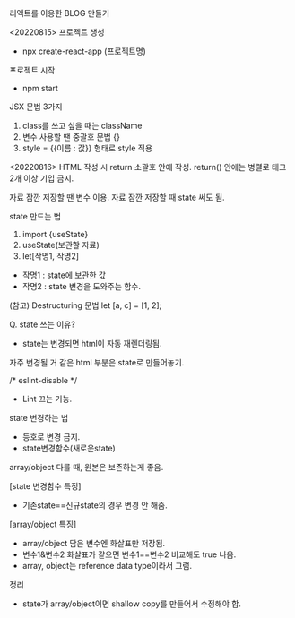 리액트를 이용한 BLOG 만들기

<20220815>
프로젝트 생성
- npx create-react-app (프로젝트명)

프로젝트 시작
- npm start

JSX 문법 3가지
1. class를 쓰고 싶을 때는 className
2. 변수 사용할 땐 중괄호 문법 {}
3. style = {{이름 : 값}} 형태로 style 적용


<20220816>
HTML 작성 시 return 소괄호 안에 작성.
return() 안에는 병렬로 태그 2개 이상 기입 금지.

자료 잠깐 저장할 땐 변수 이용.
자료 잠깐 저장할 때 state 써도 됨.

state 만드는 법
1. import {useState}
2. useState(보관할 자료)
3. let[작명1, 작명2]
- 작명1 : state에 보관한 값
- 작명2 : state 변경을 도와주는 함수.

(참고) Destructuring 문법
let [a, c] = [1, 2];

Q. state 쓰는 이유?
- state는 변경되면 html이 자동 재렌더링됨.

자주 변경될 거 같은 html 부분은 state로 만들어놓기.


/* eslint-disable */
- Lint 끄는 기능.

state 변경하는 법
- 등호로 변경 금지.
- state변경함수(새로운state)

array/object 다룰 때, 원본은 보존하는게 좋음.

[state 변경함수 특징]
- 기존state==신규state의 경우 변경 안 해줌.

[array/object 특징]
- array/object 담은 변수엔 화살표만 저장됨.
- 변수1&변수2 화살표가 같으면 변수1==변수2 비교해도 true 나옴.
- array, object는 reference data type이라서 그럼.

정리
- state가 array/object이면 shallow copy를 만들어서 수정해야 함.
